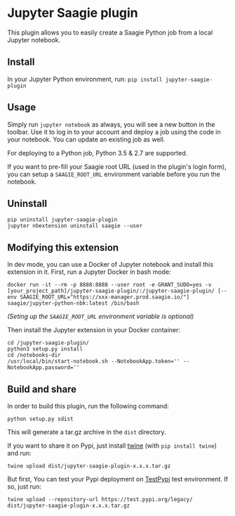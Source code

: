 # Jupyter Saagie plugin
This plugin allows you to easily create a Saagie Python job from
a local Jupyter notebook.

## Install
In your Jupyter Python environment, run:
`pip install jupyter-saagie-plugin`

## Usage
Simply run `jupyter notebook` as always, you will see a new button
in the toolbar. Use it to log in to your account and deploy a job
using the code in your notebook. You can update an existing job as well.

For deploying to a Python job, Python 3.5 & 2.7 are supported.

If you want to pre-fill your Saagie root URL (used in the plugin's login form),
you can setup a `SAAGIE_ROOT_URL` environment variable before you run the notebook.

## Uninstall
```
pip uninstall jupyter-saagie-plugin
jupyter nbextension uninstall saagie --user
```

## Modifying this extension
In dev mode, you can use a Docker of Jupyter notebook and install this extension in it.
First, run a Jupyter Docker in bash mode:

```
docker run -it --rm -p 8888:8888 --user root -e GRANT_SUDO=yes -v [your_project_path]/jupyter-saagie-plugin/:/jupyter-saagie-plugin/ [--env SAAGIE_ROOT_URL="https://xxx-manager.prod.saagie.io/"] saagie/jupyter-python-nbk:latest /bin/bash
```
_(Seting up the `SAAGIE_ROOT_URL` environment variable is optional)_


Then install the Jupyter extension in your Docker container:
```
cd /jupyter-saagie-plugin/
python3 setup.py install
cd /notebooks-dir
/usr/local/bin/start-notebook.sh --NotebookApp.token='' --NotebookApp.password=''
```

## Build and share
In order to build this plugin, run the following command:
```
python setup.py sdist
```
This will generate a tar.gz archive in the `dist` directory.

If you want to share it on Pypi, just install [twine](https://pypi.python.org/pypi/twine) (with `pip install twine`) and run:
```
twine upload dist/jupyter-saagie-plugin-x.x.x.tar.gz
```

But first, You can test your Pypi deployment on [TestPypi](https://testpypi.python.org/pypi) test environment. If so, just run:
```
twine upload --repository-url https://test.pypi.org/legacy/ dist/jupyter-saagie-plugin-x.x.x.tar.gz
``` 
